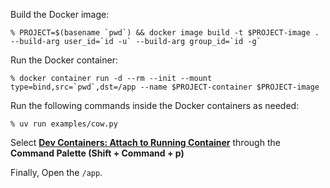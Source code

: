 Build the Docker image:

```console
% PROJECT=$(basename `pwd`) && docker image build -t $PROJECT-image . --build-arg user_id=`id -u` --build-arg group_id=`id -g`
```

Run the Docker container:

```console
% docker container run -d --rm --init --mount type=bind,src=`pwd`,dst=/app --name $PROJECT-container $PROJECT-image
```

Run the following commands inside the Docker containers as needed:

```console
% uv run examples/cow.py
```

Select **[Dev Containers: Attach to Running Container](https://code.visualstudio.com/docs/devcontainers/attach-container#_attach-to-a-docker-container)** through the **Command Palette (Shift + Command + p)**

Finally, Open the `/app`.
